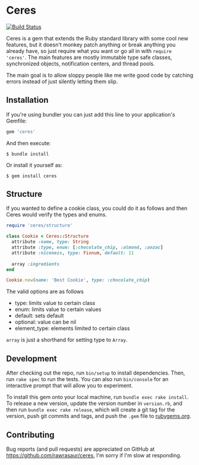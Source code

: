 # Ceres #

[![Build Status](https://travis-ci.org/rawrasaur/ceres.svg?branch=master)](https://travis-ci.org/rawrasaur/ceres)

Ceres is a gem that extends the Ruby standard library with some cool new features, but it doesn't monkey patch anything or break anything you already have, so just require what you want or go all in with `require 'ceres'`. The main features are mostly immutable type safe classes, synchronized objects, notification centers, and thread pools.

The main goal is to allow sloppy people like me write good code by catching errors instead of just silently letting them slip.

## Installation ##

If you're using bundler you can just add this line to your application's Gemfile:

```ruby
gem 'ceres'
```

And then execute:

    $ bundle install

Or install it yourself as:

    $ gem install ceres

## Structure ##

If you wanted to define a cookie class, you could do it as follows and then Ceres would verify the types and enums.

```ruby
require 'ceres/structure'

class Cookie < Ceres::Structure
  attribute :name, type: String
  attribute :type, enum: [:chocolate_chip, :almond, :anzac]
  attribute :niceness, type: Fixnum, default: 11
  
  array :ingredients
end

Cookie.new(name: 'Best Cookie', type: :chocolate_chip)
```

The valid options are as follows

 - type: limits value to certain class
 - enum: limits value to certain values
 - default: sets default
 - optional: value can be nil
 - element_type: elements limited to certain class


`array` is just a shorthand for setting type to `Array`.

## Development ##

After checking out the repo, run `bin/setup` to install dependencies. Then, run `rake spec` to run the tests. You can also run `bin/console` for an interactive prompt that will allow you to experiment.

To install this gem onto your local machine, run `bundle exec rake install`. To release a new version, update the version number in `version.rb`, and then run `bundle exec rake release`, which will create a git tag for the version, push git commits and tags, and push the `.gem` file to [rubygems.org](https://rubygems.org).

## Contributing ##

Bug reports (and pull requests) are appreciated on GitHub at https://github.com/rawrasaur/ceres, I'm sorry if I'm slow at responding.

